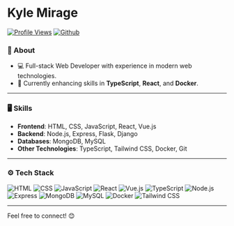 # Kyle Mirage

[![Profile Views](https://hits.seeyoufarm.com/api/count/incr/badge.svg?url=https%3A%2F%2Fgithub.com%2FMoon-Fang-Su&count_bg=%2379C83D&title_bg=%23555555&icon=&icon_color=%23E7E7E7&title=Profile+Views&edge_flat=false)](https://github.com/Moon-Fang-Su) [![Github](https://img.shields.io/github/followers/Moon-Fang-Su?label=Follow&style=social)](https://github.com/Moon-Fang-Su)

### 📄 About

- 💻 Full-stack Web Developer with experience in modern web technologies.
- 🌱 Currently enhancing skills in **TypeScript**, **React**, and **Docker**.

---

### 🖥 Skills  

- **Frontend**: HTML, CSS, JavaScript, React, Vue.js  
- **Backend**: Node.js, Express, Flask, Django  
- **Databases**: MongoDB, MySQL  
- **Other Technologies**: TypeScript, Tailwind CSS, Docker, Git  

---

### ⚙️ Tech Stack  

![HTML](https://img.shields.io/badge/-HTML-05122A?style=flat-square&logo=HTML5&color=353535) ![CSS](https://img.shields.io/badge/-CSS-05122A?style=flat-square&logo=CSS3&color=353535)  ![JavaScript](https://img.shields.io/badge/-JavaScript-05122A?style=flat-square&logo=JavaScript&color=353535)  ![React](https://img.shields.io/badge/-React-05122A?style=flat-square&logo=React&color=353535)  ![Vue.js](https://img.shields.io/badge/-Vue.js-05122A?style=flat-square&logo=Vue.js&color=353535)  ![TypeScript](https://img.shields.io/badge/-TypeScript-05122A?style=flat-square&logo=TypeScript&color=353535)  ![Node.js](https://img.shields.io/badge/-Node.js-05122A?style=flat-square&logo=Node.js&color=353535)  ![Express](https://img.shields.io/badge/-Express-05122A?style=flat-square&logo=Express&color=353535)  ![MongoDB](https://img.shields.io/badge/-MongoDB-05122A?style=flat-square&logo=MongoDB&color=353535)  ![MySQL](https://img.shields.io/badge/-MySQL-05122A?style=flat-square&logo=MySQL&color=353535)  ![Docker](https://img.shields.io/badge/-Docker-05122A?style=flat-square&logo=Docker&color=353535)  ![Tailwind CSS](https://img.shields.io/badge/-Tailwind%20CSS-05122A?style=flat-square&logo=Tailwind-CSS&color=353535)  

--- 

Feel free to connect! 😊
